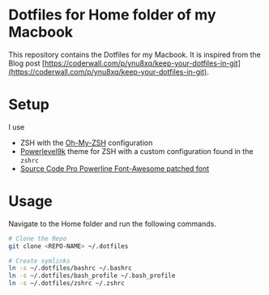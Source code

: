 # Dotfiles for Home folder of my Macbook

This repository contains the Dotfiles for my Macbook. It is inspired from the Blog post [https://coderwall.com/p/ynu8xq/keep-your-dotfiles-in-git](https://coderwall.com/p/ynu8xq/keep-your-dotfiles-in-git).

# Setup

I use

- ZSH with the [Oh-My-ZSH](https://github.com/robbyrussell/oh-my-zsh) configuration
- [Powerlevel9k](https://github.com/bhilburn/powerlevel9k) theme for ZSH with a custom configuration found in the `zshrc` 
- [Source Code Pro Powerline Font-Awesome patched font](https://github.com/gabrielelana/awesome-terminal-fonts/raw/patching-strategy/patched/SourceCodePro%2BPowerline%2BAwesome%2BRegular.ttf)

# Usage

Navigate to the Home folder and run the following commands.

```bash
# Clone the Repo
git clone <REPO-NAME> ~/.dotfiles

# Create symlinks
ln -s ~/.dotfiles/bashrc ~/.bashrc
ln -s ~/.dotfiles/bash_profile ~/.bash_profile
ln -s ~/.dotfiles/zshrc ~/.zshrc
```
